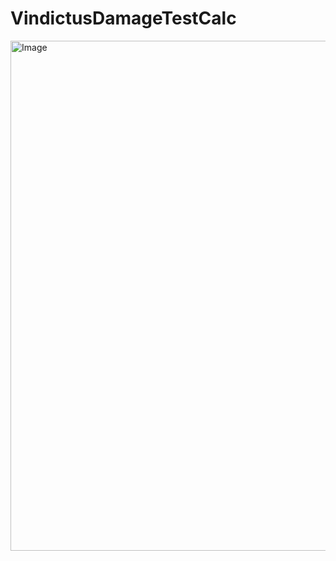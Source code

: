 # VindictusDamageTestCalc
<img width="1193" height="816" alt="Image" src="https://github.com/user-attachments/assets/512aa0e2-a63c-434e-b19b-f8e6fdd28eb9" />
